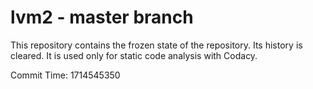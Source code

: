 # lvm2 - master branch

This repository contains the frozen state of the repository.
Its history is cleared. It is used only for static code
analysis with Codacy.

Commit Time: 1714545350